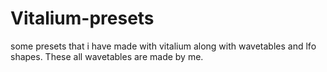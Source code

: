# Vitalium-presets 
some presets that i have made with vitalium along with wavetables and lfo shapes.
These all wavetables are made by me.
